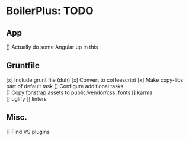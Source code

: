 # BoilerPlus: TODO

## App
[] Actually do some Angular up in this

## Gruntfile
[x] Include grunt file (duh)
[x] Convert to coffeescript
[x] Make copy-libs part of default task
[] Configure additional tasks  
	[] Copy fonstrap assets to public/vendor/css, fonts
	[] karma  
	[] uglify
  [] linters

## Misc.
[] Find VS plugins